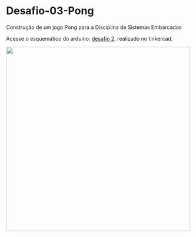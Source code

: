 # Desafio-03-Pong
Construção de um jogo Pong para a Disciplina de Sistemas Embarcados


Acesse o esquemático do arduino: [desafio 2](https://www.tinkercad.com/things/4twfonFw2j7), realizado no tinkercad.

<img src="https://user-images.githubusercontent.com/100162696/171964713-dd91f0cd-53e2-4849-b530-3f1f29095f79.PNG" width="500"/>
</div>
